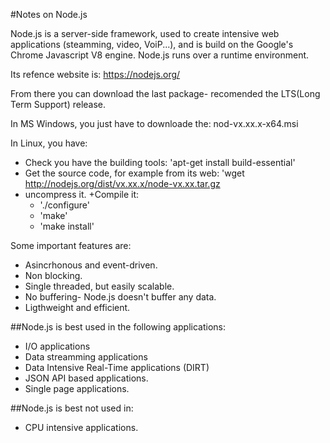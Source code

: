 
#Notes on Node.js

Node.js is a server-side framework, used to create intensive web applications (steamming, video, VoiP...), and is build on the Google's Chrome
Javascript V8 engine. Node.js runs over a runtime environment.

Its refence website is: https://nodejs.org/

From there you can download the last package- recomended the LTS(Long Term Support) release.

In MS Windows, you just have to downloade the: nod-vx.xx.x-x64.msi

In Linux, you have:
 + Check you have the building tools: 'apt-get install build-essential'
 + Get the source code, for example from its web: 'wget http://nodejs.org/dist/vx.xx.x/node-vx.xx.tar.gz
 + uncompress it.
 +Compile it:
   - './configure'
   - 'make'
   - 'make install'

Some important features are:
- Asincrhonous and event-driven.
- Non blocking.
- Single threaded, but easily scalable.
- No buffering- Node.js doesn't buffer any data.
- Ligthweight and efficient.

##Node.js is best used in the following applications:

- I/O applications
- Data streamming applications
- Data Intensive Real-Time applications (DIRT)
- JSON API based applications.
- Single page applications.

##Node.js is best not used in:

 - CPU intensive applications.
